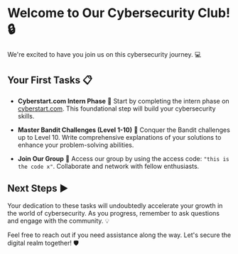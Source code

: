 # Welcome to Our Cybersecurity Club! :lock:

We're excited to have you join us on this cybersecurity journey. :computer:

## Your First Tasks :clipboard:

- **Cyberstart.com Intern Phase** :rocket:
  Start by completing the intern phase on [cyberstart.com](https://cyberstart.com). This foundational step will build your cybersecurity skills.

- **Master Bandit Challenges (Level 1-10)** :muscle:
  Conquer the Bandit challenges up to Level 10. Write comprehensive explanations of your solutions to enhance your problem-solving abilities.

- **Join Our Group** :busts_in_silhouette:
  Access our group by using the access code: `"this is the code x"`. Collaborate and network with fellow enthusiasts.

## Next Steps :arrow_forward:

Your dedication to these tasks will undoubtedly accelerate your growth in the world of cybersecurity. As you progress, remember to ask questions and engage with the community. :bulb:

Feel free to reach out if you need assistance along the way. Let's secure the digital realm together! :shield:
